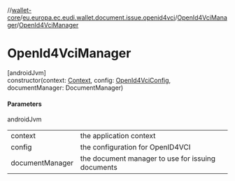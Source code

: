 //[wallet-core](../../../index.md)/[eu.europa.ec.eudi.wallet.document.issue.openid4vci](../index.md)/[OpenId4VciManager](index.md)/[OpenId4VciManager](-open-id4-vci-manager.md)

# OpenId4VciManager

[androidJvm]\
constructor(context: [Context](https://developer.android.com/reference/kotlin/android/content/Context.html), config: [OpenId4VciConfig](../-open-id4-vci-config/index.md), documentManager: DocumentManager)

#### Parameters

androidJvm

| | |
|---|---|
| context | the application context |
| config | the configuration for OpenID4VCI |
| documentManager | the document manager to use for issuing documents |
